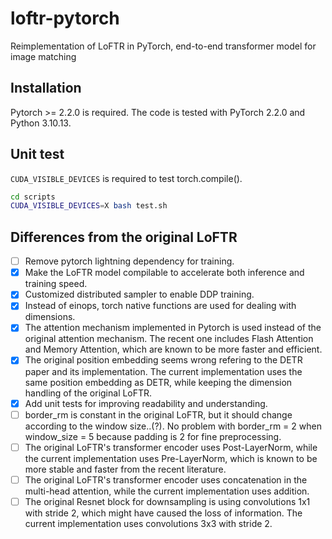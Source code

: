 # loftr-pytorch
Reimplementation of LoFTR in PyTorch, end-to-end transformer model for image matching

## Installation
Pytorch >= 2.2.0 is required. The code is tested with PyTorch 2.2.0 and Python 3.10.13.

## Unit test 
```CUDA_VISIBLE_DEVICES``` is required to test torch.compile().
```bash
cd scripts
CUDA_VISIBLE_DEVICES=X bash test.sh
```

## Differences from the original LoFTR
- [ ] Remove pytorch lightning dependency for training.
- [x] Make the LoFTR model compilable to accelerate both inference and training speed.
- [x] Customized distributed sampler to enable DDP training.
- [x] Instead of einops, torch native functions are used for dealing with dimensions.
- [x] The attention mechanism implemented in Pytorch is used instead of the original attention mechanism. The recent one includes Flash Attention and Memory Attention, which are known to be more faster and efficient.
- [x] The original position embedding seems wrong refering to the DETR paper and its implementation. The current implementation uses the same position embedding as DETR, while keeping the dimension handling of the original LoFTR.
- [x] Add unit tests for improving readability and understanding.
- [ ] border_rm is constant in the original LoFTR, but it should change according to the window size..(?). No problem with border_rm = 2 when window_size = 5 because padding is 2 for fine preprocessing.
- [ ] The original LoFTR's transformer encoder uses Post-LayerNorm, while the current implementation uses Pre-LayerNorm, which is known to be more stable and faster from the recent literature.
- [ ] The original LoFTR's transformer encoder uses concatenation in the multi-head attention, while the current implementation uses addition.
- [ ] The original Resnet block for downsampling is using convolutions 1x1 with stride 2, which might have caused the loss of information. The current implementation uses convolutions 3x3 with stride 2.